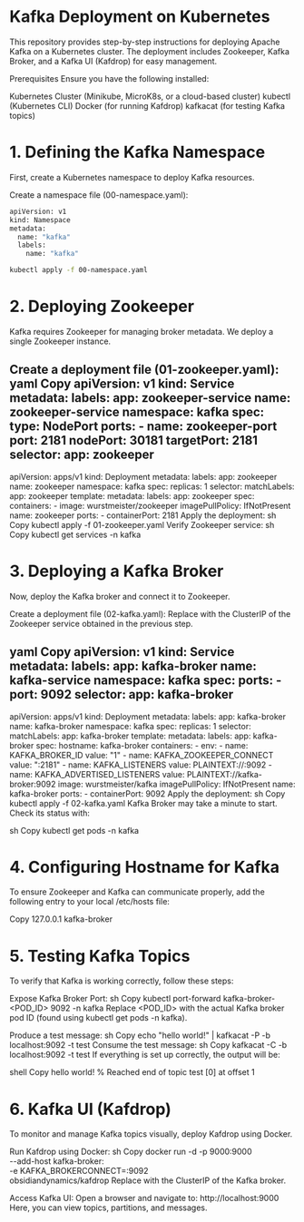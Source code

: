 # Kafka Deployment on Kubernetes
This repository provides step-by-step instructions for deploying Apache Kafka on a Kubernetes cluster. The deployment includes Zookeeper, Kafka Broker, and a Kafka UI (Kafdrop) for easy management.

Prerequisites
Ensure you have the following installed:

Kubernetes Cluster (Minikube, MicroK8s, or a cloud-based cluster)
kubectl (Kubernetes CLI)
Docker (for running Kafdrop)
kafkacat (for testing Kafka topics)

# 1. Defining the Kafka Namespace
First, create a Kubernetes namespace to deploy Kafka resources.

Create a namespace file (00-namespace.yaml):
```sh
apiVersion: v1
kind: Namespace
metadata:
  name: "kafka"
  labels:
    name: "kafka"
```

```sh
kubectl apply -f 00-namespace.yaml
```

# 2. Deploying Zookeeper
Kafka requires Zookeeper for managing broker metadata. We deploy a single Zookeeper instance.

Create a deployment file (01-zookeeper.yaml):
yaml
Copy
apiVersion: v1
kind: Service
metadata:
  labels:
    app: zookeeper-service
  name: zookeeper-service
  namespace: kafka
spec:
  type: NodePort
  ports:
    - name: zookeeper-port
      port: 2181
      nodePort: 30181
      targetPort: 2181
  selector:
    app: zookeeper
---
apiVersion: apps/v1
kind: Deployment
metadata:
  labels:
    app: zookeeper
  name: zookeeper
  namespace: kafka
spec:
  replicas: 1
  selector:
    matchLabels:
      app: zookeeper
  template:
    metadata:
      labels:
        app: zookeeper
    spec:
      containers:
        - image: wurstmeister/zookeeper
          imagePullPolicy: IfNotPresent
          name: zookeeper
          ports:
            - containerPort: 2181
Apply the deployment:
sh
Copy
kubectl apply -f 01-zookeeper.yaml
Verify Zookeeper service:
sh
Copy
kubectl get services -n kafka
# 3. Deploying a Kafka Broker
Now, deploy the Kafka broker and connect it to Zookeeper.

Create a deployment file (02-kafka.yaml):
Replace <ZOOKEEPER-INTERNAL-IP> with the ClusterIP of the Zookeeper service obtained in the previous step.

yaml
Copy
apiVersion: v1
kind: Service
metadata:
  labels:
    app: kafka-broker
  name: kafka-service
  namespace: kafka
spec:
  ports:
    - port: 9092
  selector:
    app: kafka-broker
---
apiVersion: apps/v1
kind: Deployment
metadata:
  labels:
    app: kafka-broker
  name: kafka-broker
  namespace: kafka
spec:
  replicas: 1
  selector:
    matchLabels:
      app: kafka-broker
  template:
    metadata:
      labels:
        app: kafka-broker
    spec:
      hostname: kafka-broker
      containers:
        - env:
            - name: KAFKA_BROKER_ID
              value: "1"
            - name: KAFKA_ZOOKEEPER_CONNECT
              value: "<ZOOKEEPER-INTERNAL-IP>:2181"
            - name: KAFKA_LISTENERS
              value: PLAINTEXT://:9092
            - name: KAFKA_ADVERTISED_LISTENERS
              value: PLAINTEXT://kafka-broker:9092
          image: wurstmeister/kafka
          imagePullPolicy: IfNotPresent
          name: kafka-broker
          ports:
            - containerPort: 9092
Apply the deployment:
sh
Copy
kubectl apply -f 02-kafka.yaml
Kafka Broker may take a minute to start. Check its status with:

sh
Copy
kubectl get pods -n kafka
# 4. Configuring Hostname for Kafka
To ensure Zookeeper and Kafka can communicate properly, add the following entry to your local /etc/hosts file:

Copy
127.0.0.1   kafka-broker
# 5. Testing Kafka Topics
To verify that Kafka is working correctly, follow these steps:

Expose Kafka Broker Port:
sh
Copy
kubectl port-forward kafka-broker-<POD_ID> 9092 -n kafka
Replace <POD_ID> with the actual Kafka broker pod ID (found using kubectl get pods -n kafka).

Produce a test message:
sh
Copy
echo "hello world!" | kafkacat -P -b localhost:9092 -t test
Consume the test message:
sh
Copy
kafkacat -C -b localhost:9092 -t test
If everything is set up correctly, the output will be:

shell
Copy
hello world!
% Reached end of topic test [0] at offset 1
# 6. Kafka UI (Kafdrop)
To monitor and manage Kafka topics visually, deploy Kafdrop using Docker.

Run Kafdrop using Docker:
sh
Copy
docker run -d -p 9000:9000 \
    --add-host kafka-broker:<KAFKA-INTERNAL-IP> \
    -e KAFKA_BROKERCONNECT=<KAFKA-INTERNAL-IP>:9092 \
    obsidiandynamics/kafdrop
Replace <KAFKA-INTERNAL-IP> with the ClusterIP of the Kafka broker.

Access Kafka UI:
Open a browser and navigate to:
 http://localhost:9000
Here, you can view topics, partitions, and messages.
